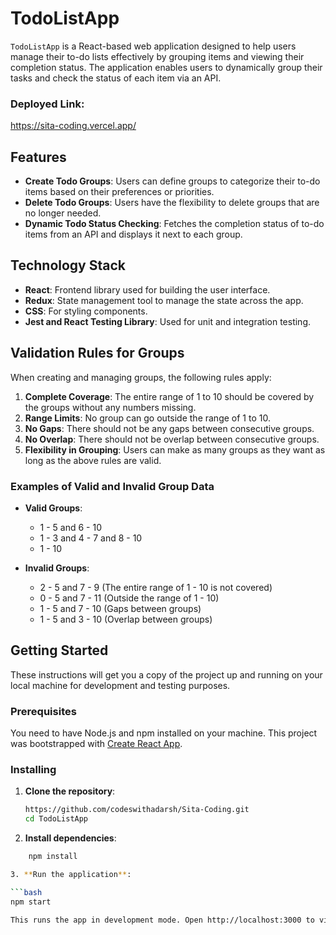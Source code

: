 # TodoListApp

`TodoListApp` is a React-based web application designed to help users manage their to-do lists effectively by grouping items and viewing their completion status. The application enables users to dynamically group their tasks and check the status of each item via an API.

### Deployed Link:
https://sita-coding.vercel.app/

## Features

- **Create Todo Groups**: Users can define groups to categorize their to-do items based on their preferences or priorities.
- **Delete Todo Groups**: Users have the flexibility to delete groups that are no longer needed.
- **Dynamic Todo Status Checking**: Fetches the completion status of to-do items from an API and displays it next to each group.

## Technology Stack

- **React**: Frontend library used for building the user interface.
- **Redux**: State management tool to manage the state across the app.
- **CSS**: For styling components.
- **Jest and React Testing Library**: Used for unit and integration testing.

## Validation Rules for Groups

When creating and managing groups, the following rules apply:

1. **Complete Coverage**: The entire range of 1 to 10 should be covered by the groups without any numbers missing.
2. **Range Limits**: No group can go outside the range of 1 to 10.
3. **No Gaps**: There should not be any gaps between consecutive groups.
4. **No Overlap**: There should not be overlap between consecutive groups.
5. **Flexibility in Grouping**: Users can make as many groups as they want as long as the above rules are valid.

### Examples of Valid and Invalid Group Data

- **Valid Groups**:
  - 1 - 5 and 6 - 10
  - 1 - 3 and 4 - 7 and 8 - 10
  - 1 - 10

- **Invalid Groups**:
  - 2 - 5 and 7 - 9 (The entire range of 1 - 10 is not covered)
  - 0 - 5 and 7 - 11 (Outside the range of 1 - 10)
  - 1 - 5 and 7 - 10 (Gaps between groups)
  - 1 - 5 and 3 - 10 (Overlap between groups)

## Getting Started

These instructions will get you a copy of the project up and running on your local machine for development and testing purposes.

### Prerequisites

You need to have Node.js and npm installed on your machine. This project was bootstrapped with [Create React App](https://github.com/facebook/create-react-app).

### Installing

1. **Clone the repository**:

   ```bash
   https://github.com/codeswithadarsh/Sita-Coding.git
   cd TodoListApp

2. **Install dependencies**:

```bash
    npm install

3. **Run the application**:

```bash
npm start

This runs the app in development mode. Open http://localhost:3000 to view it in the browser.


